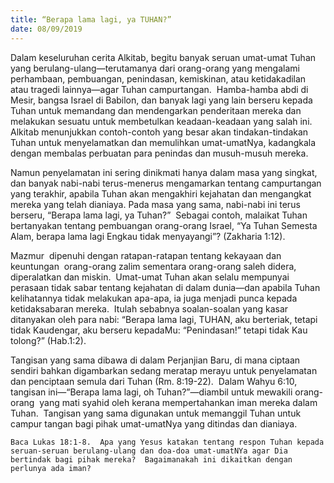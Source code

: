 ```yaml
---
title: “Berapa lama lagi, ya TUHAN?”
date: 08/09/2019
---
```


Dalam keseluruhan cerita Alkitab, begitu banyak seruan umat-umat Tuhan yang berulang-ulang—terutamanya dari orang-orang yang mengalami perhambaan, pembuangan, penindasan, kemiskinan, atau ketidakadilan atau tragedi lainnya—agar Tuhan campurtangan.  Hamba-hamba abdi di Mesir, bangsa Israel di Babilon, dan banyak lagi yang lain berseru kepada Tuhan untuk memandang dan mendengarkan penderitaan mereka dan melakukan sesuatu untuk membetulkan keadaan-keadaan yang salah ini.  Alkitab menunjukkan contoh-contoh yang besar akan tindakan-tindakan Tuhan untuk menyelamatkan dan memulihkan umat-umatNya, kadangkala dengan membalas perbuatan para penindas dan musuh-musuh mereka.

Namun penyelamatan ini sering dinikmati hanya dalam masa yang singkat, dan banyak nabi-nabi terus-menerus mengamarkan tentang campurtangan yang terakhir, apabila Tuhan akan mengakhiri kejahatan dan mengangkat mereka yang telah dianiaya. Pada masa yang sama, nabi-nabi ini terus berseru, “Berapa lama lagi, ya Tuhan?”  Sebagai contoh, malaikat Tuhan bertanyakan tentang pembuangan orang-orang Israel, “Ya Tuhan Semesta Alam, berapa lama lagi Engkau tidak menyayangi”? (Zakharia 1:12).

Mazmur  dipenuhi dengan ratapan-ratapan tentang kekayaan dan keuntungan  orang-orang zalim sementara orang-orang saleh didera, diperalatkan dan miskin.  Umat-umat Tuhan akan selalu mempunyai perasaan tidak sabar tentang kejahatan di dalam dunia—dan apabila Tuhan kelihatannya tidak melakukan apa-apa, ia juga menjadi punca kepada ketidaksabaran mereka.  Itulah sebabnya soalan-soalan yang kasar ditanyakan oleh para nabi: “Berapa lama lagi, TUHAN, aku berteriak, tetapi tidak Kaudengar, aku berseru kepadaMu: “Penindasan!” tetapi tidak Kau tolong?” (Hab.1:2).

Tangisan yang sama dibawa di dalam Perjanjian Baru, di mana ciptaan sendiri bahkan digambarkan sedang meratap merayu untuk penyelamatan dan penciptaan semula dari Tuhan (Rm. 8:19-22).  Dalam Wahyu 6:10, tangisan ini—“Berapa lama lagi, oh Tuhan?”—diambil untuk mewakili orang-orang  yang mati syahid oleh kerana mempertahankan iman mereka dalam Tuhan.  Tangisan yang sama digunakan untuk memanggil Tuhan untuk campur tangan bagi pihak umat-umatNya yang ditindas dan dianiaya.

`Baca Lukas 18:1-8.  Apa yang Yesus katakan tentang respon Tuhan kepada seruan-seruan berulang-ulang dan doa-doa umat-umatNYa agar Dia bertindak bagi pihak mereka?  Bagaimanakah ini dikaitkan dengan perlunya ada iman?`